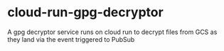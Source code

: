 # cloud-run-gpg-decryptor
A gpg decryptor service runs on cloud run to decrypt files from GCS as they land via the event triggered to PubSub
